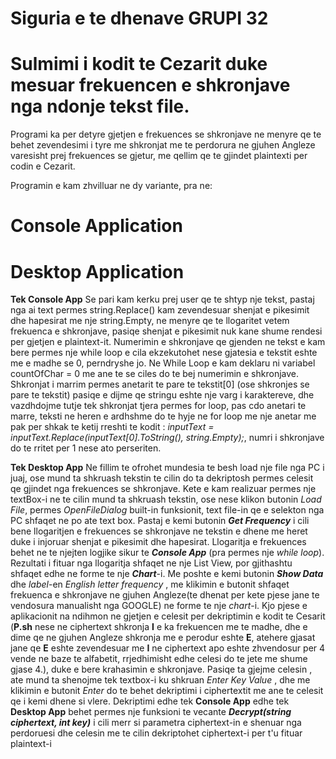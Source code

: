 # Siguria e te dhenave GRUPI 32
# Sulmimi i kodit te Cezarit duke mesuar frekuencen e shkronjave nga ndonje tekst file.
Programi ka per detyre gjetjen e frekuences se shkronjave ne menyre qe te behet zevendesimi i tyre me shkronjat me te perdorura ne gjuhen Angleze varesisht prej frekuences se gjetur, me qellim qe te gjindet plaintexti per codin e Cezarit.

Programin e kam zhvilluar ne dy variante, pra ne: 
# Console Application
# Desktop Application

**Tek Console App** 
Se pari kam kerku prej user qe te shtyp nje tekst, pastaj nga ai text permes string.Replace() kam zevendesuar shenjat e pikesimit dhe hapesirat me nje string.Empty,  ne menyre qe te llogaritet vetem frekuenca e shkronjave, pasiqe shenjat e pikesimit nuk kane shume rendesi per gjetjen e plaintext-it.
Numerimin e shkronjave qe gjenden ne tekst e kam bere permes nje while loop e cila ekzekutohet nese gjatesia e tekstit eshte me e madhe se 0, perndryshe jo.
Ne While Loop e kam deklaru ni variabel countOfChar = 0 me ane te se ciles do te bej numerimin e shkronjave. Shkronjat i marrim permes anetarit te pare te tekstit[0] (ose shkronjes se pare te tekstit) pasiqe e  dijme qe stringu eshte nje varg i karaktereve, dhe vazdhdojme tutje tek shkronjat tjera permes for loop, pas cdo anetari te marre, teksti ne heren e ardhshme do te hyje ne for loop me nje anetar me pak per shkak te ketij rreshti te kodit : _inputText = inputText.Replace(inputText[0].ToString(), string.Empty);_,
numri i shkronjave do te rritet per 1 nese ato perseriten. 

**Tek Desktop App**
Ne fillim te ofrohet mundesia te besh load nje file nga PC i juaj, ose mund ta shkruash tekstin te cilin do ta dekriptosh permes celesit qe gjindet nga frekuences se shkronjave. Kete e kam realizuar permes nje textBox-i ne te cilin mund ta shkruash tekstin, ose nese klikon butonin _Load File_, permes _OpenFileDialog_ built-in funksionit, text file-in qe e selekton nga PC shfaqet ne po ate text box. Pastaj e kemi butonin _**Get Frequency**_ i cili bene llogaritjen e frekuences se shkronjave ne tekstin e dhene me heret duke i injoruar shenjat e pikesimit dhe hapesirat. Llogaritja e frekuences behet ne te njejten logjike sikur te _**Console App**_ (pra permes nje _while loop_). Rezultati i fituar nga llogaritja shfaqet ne nje List View, por gjithashtu shfaqet edhe ne forme te nje _**Chart**_-i. Me poshte e kemi butonin _**Show Data**_ dhe _label_-en _English letter frequency_ , me klikimin e butonit shfaqet frekuenca e shkronjave ne gjuhen Angleze(te dhenat per kete pjese jane te vendosura manualisht nga GOOGLE) ne forme te nje _chart_-i. Kjo pjese e aplikacionit na ndihmon ne gjetjen e celesit per dekriptimin e kodit te Cesarit (**P.sh** nese ne ciphertext shkronja **I** e ka frekuencen me te madhe, dhe e dime qe ne gjuhen Angleze shkronja me e perodur eshte **E**, atehere gjasat jane qe **E** eshte zevendesuar me **I** ne ciphertext apo eshte zhvendosur per 4 vende ne baze te alfabetit, rrjedhimisht edhe celesi do te jete me shume gjase 4.), duke e bere krahasimin e shkronjave. Pasiqe ta gjejme celesin , ate mund ta shenojme tek textbox-i ku shkruan _Enter Key Value_ , dhe me klikimin e butonit _Enter_ do te behet dekriptimi i ciphertextit me ane te celesit qe i kemi dhene si vlere. 
Dekriptimi edhe tek **Console App** edhe tek **Desktop App** behet permes nje funksioni te vecante **_Decrypt(string ciphertext, int key)_** i cili merr si parametra ciphertext-in e shenuar nga perdoruesi dhe celesin me te cilin dekriptohet ciphertext-i per t'u fituar plaintext-i

